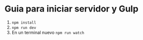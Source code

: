 # Guia para iniciar servidor y Gulp

1. `npm install`
2. `npm run dev`
3. En un terminal nuevo `npm run watch`